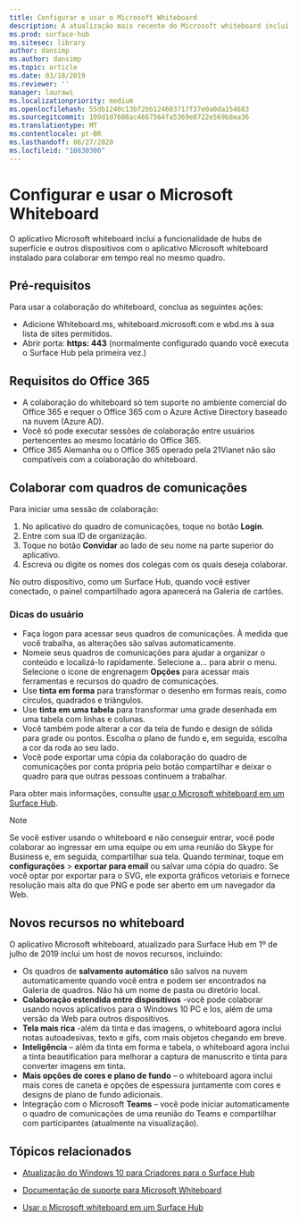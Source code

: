 ```yaml
---
title: Configurar e usar o Microsoft Whiteboard
description: A atualização mais recente do Microsoft whiteboard inclui a funcionalidade de dois hubs de Surface para colaborar em tempo real no mesmo quadro.
ms.prod: surface-hub
ms.sitesec: library
author: dansimp
ms.author: dansimp
ms.topic: article
ms.date: 03/18/2019
ms.reviewer: ''
manager: laurawi
ms.localizationpriority: medium
ms.openlocfilehash: 55db1240c13bf2bb124603717f37e0a0da154683
ms.sourcegitcommit: 109d1d7608ac4667564fa5369e8722e569b8ea36
ms.translationtype: MT
ms.contentlocale: pt-BR
ms.lasthandoff: 06/27/2020
ms.locfileid: "10830300"
---
```

# Configurar e usar o Microsoft Whiteboard

O aplicativo Microsoft whiteboard inclui a funcionalidade de hubs de superfície e outros dispositivos com o aplicativo Microsoft whiteboard instalado para colaborar em tempo real no mesmo quadro.

## Pré-requisitos

Para usar a colaboração do whiteboard, conclua as seguintes ações:

- Adicione Whiteboard.ms, whiteboard.microsoft.com e wbd.ms à sua lista de sites permitidos.
- Abrir porta: **https: 443** (normalmente configurado quando você executa o Surface Hub pela primeira vez.)

## Requisitos do Office 365

- A colaboração do whiteboard só tem suporte no ambiente comercial do Office 365 e requer o Office 365 com o Azure Active Directory baseado na nuvem (Azure AD).
- Você só pode executar sessões de colaboração entre usuários pertencentes ao mesmo locatário do Office 365.
- Office 365 Alemanha ou o Office 365 operado pela 21Vianet não são compatíveis com a colaboração do whiteboard.

## Colaborar com quadros de comunicações

Para iniciar uma sessão de colaboração:

1. No aplicativo do quadro de comunicações, toque no botão **Login**.
2. Entre com sua ID de organização.
3. Toque no botão **Convidar** ao lado de seu nome na parte superior do aplicativo.
4. Escreva ou digite os nomes dos colegas com os quais deseja colaborar.

No outro dispositivo, como um Surface Hub, quando você estiver conectado, o painel compartilhado agora aparecerá na Galeria de cartões.

### Dicas do usuário
- Faça logon para acessar seus quadros de comunicações. À medida que você trabalha, as alterações são salvas automaticamente.
- Nomeie seus quadros de comunicações para ajudar a organizar o conteúdo e localizá-lo rapidamente. Selecione a... para abrir o menu. Selecione o ícone de engrenagem **Opções** para acessar mais ferramentas e recursos do quadro de comunicações.
- Use **tinta em forma** para transformar o desenho em formas reais, como círculos, quadrados e triângulos.
- Use **tinta em uma tabela** para transformar uma grade desenhada em uma tabela com linhas e colunas.
- Você também pode alterar a cor da tela de fundo e design de sólida para grade ou pontos. Escolha o plano de fundo e, em seguida, escolha a cor da roda ao seu lado.
- Você pode exportar uma cópia da colaboração do quadro de comunicações por conta própria pelo botão compartilhar e deixar o quadro para que outras pessoas continuem a trabalhar.

Para obter mais informações, consulte [usar o Microsoft whiteboard em um Surface Hub](https://support.office.com/article/use-microsoft-whiteboard-on-a-surface-hub-5c594985-129d-43f9-ace5-7dee96f7621d).

> [!NOTE]
>  Se você estiver usando o whiteboard e não conseguir entrar, você pode colaborar ao ingressar em uma equipe ou em uma reunião do Skype for Business e, em seguida, compartilhar sua tela. Quando terminar, toque em **configurações**  >  **exportar para email** ou salvar uma cópia do quadro. Se você optar por exportar para o SVG, ele exporta gráficos vetoriais e fornece resolução mais alta do que PNG e pode ser aberto em um navegador da Web.

## Novos recursos no whiteboard

O aplicativo Microsoft whiteboard, atualizado para Surface Hub em 1º de julho de 2019 inclui um host de novos recursos, incluindo:

- Os quadros de **salvamento automático** são salvos na nuvem automaticamente quando você entra e podem ser encontrados na Galeria de quadros. Não há um nome de pasta ou diretório local.
- **Colaboração estendida entre dispositivos** -você pode colaborar usando novos aplicativos para o Windows 10 PC e Ios, além de uma versão da Web para outros dispositivos.
- **Tela mais rica** -além da tinta e das imagens, o whiteboard agora inclui notas autoadesivas, texto e gifs, com mais objetos chegando em breve.
- **Inteligência** – além da tinta em forma e tabela, o whiteboard agora inclui a tinta beautification para melhorar a captura de manuscrito e tinta para converter imagens em tinta.
- **Mais opções de cores e plano de fundo** – o whiteboard agora inclui mais cores de caneta e opções de espessura juntamente com cores e designs de plano de fundo adicionais.
- Integração com o Microsoft **Teams** – você pode iniciar automaticamente o quadro de comunicações de uma reunião do Teams e compartilhar com participantes (atualmente na visualização).


## Tópicos relacionados

- [Atualização do Windows 10 para Criadores para o Surface Hub](https://www.microsoft.com/surface/support/surface-hub/windows-10-creators-update-surface-hub)

- [Documentação de suporte para Microsoft Whiteboard](https://support.office.com/article/Whiteboard-Help-0c0f2aa0-b1bb-491c-b814-fd22de4d7c01)

- [Usar o Microsoft whiteboard em um Surface Hub](https://support.office.com/article/use-microsoft-whiteboard-on-a-surface-hub-5c594985-129d-43f9-ace5-7dee96f7621d)
